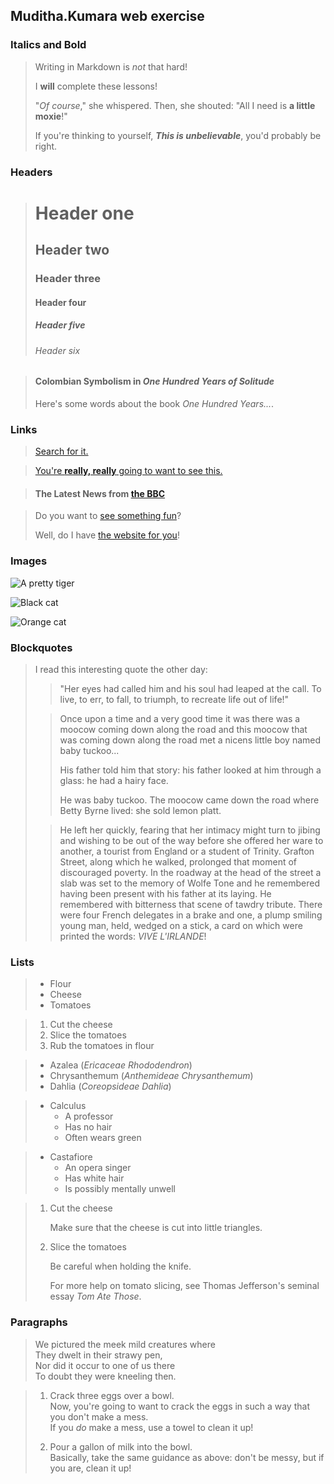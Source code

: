 ## Muditha.Kumara web exercise

### Italics and Bold  
>
> Writing in Markdown is _not_ that hard!  
>
> I **will** complete these lessons!  
>
> "_Of course_," she whispered. Then, she shouted: "All I need is **a little moxie**!"  
>
> If you're thinking to yourself, **_This is unbelievable_**, you'd probably be right.  

### Headers  
>
> # Header one
>
> ## Header two
>
> ### Header three
>
> #### Header four
>
> ##### Header five
>
> ###### Header six  

>#### Colombian Symbolism in _One Hundred Years of Solitude_
>
>Here's some words about the book _One Hundred Years..._.

### Links  

>[Search for it.](www.google.com)

>[You're **really, really** going to want to see this.](www.dailykitten.com)

>#### The Latest News from [the BBC](www.bbc.com/news)

>Do you want to [see something fun][a fun place]?
>
>Well, do I have [the website for you][another fun place]!
>
>[a fun place]: www.zombo.com
>[another fun place]: www.stumbleupon.com

### Images

![A pretty tiger](https://upload.wikimedia.org/wikipedia/commons/5/56/Tiger.50.jpg)

![Black cat][Black]

![Orange cat][Orange]

[Black]: https://upload.wikimedia.org/wikipedia/commons/a/a3/81_INF_DIV_SSI.jpg

[Orange]: http://icons.iconarchive.com/icons/google/noto-emoji-animals-nature/256/22221-cat-icon.png

### Blockquotes

>I read this interesting quote the other day:
>>
>>"Her eyes had called him and his soul had leaped at the call. To live, to err, to fall, to triumph, to recreate life out of life!"
>
>>
>>Once upon a time and a very good time it was there was a moocow coming down along the road and this moocow that was coming down along the road met a nicens little boy named baby tuckoo...
>>
>>His father told him that story: his father looked at him through a glass: he had a hairy face.
>>
>>He was baby tuckoo. The moocow came down the road where Betty Byrne lived: she sold lemon platt.
>
>>He left her quickly, fearing that her intimacy might turn to jibing and wishing to be out of the way before she offered her ware to another, a tourist from England or a student of Trinity. Grafton Street, along which he walked, prolonged that moment of discouraged poverty. In the roadway at the head of the street a slab was set to the memory of Wolfe Tone and he remembered having been present with his father at its laying. He remembered with bitterness that scene of tawdry tribute. There were four French delegates in a brake and one, a plump smiling young man, held, wedged on a stick, a card on which were printed the words: _VIVE L'IRLANDE_!

### Lists

>* Flour
>* Cheese
>* Tomatoes

>1. Cut the cheese
>2. Slice the tomatoes
>3. Rub the tomatoes in flour

>* Azalea (_Ericaceae Rhododendron_)
>* Chrysanthemum (_Anthemideae Chrysanthemum_)
>* Dahlia (_Coreopsideae Dahlia_)

>* Calculus  
>   * A professor
>   * Has no hair
>   * Often wears green

>* Castafiore
>   * An opera singer
>   * Has white hair
>   * Is possibly mentally unwell

>1. Cut the cheese
>
>    Make sure that the cheese is cut into little triangles.
>
>2. Slice the tomatoes
>  
>    Be careful when holding the knife.
>  
>    For more help on tomato slicing, see Thomas Jefferson's seminal essay _Tom Ate Those_.

### Paragraphs

>We pictured the meek mild creatures where  
They dwelt in their strawy pen,  
Nor did it occur to one of us there  
To doubt they were kneeling then.

>1. Crack three eggs over a bowl.  
 Now, you're going to want to crack the eggs in such a way that you don't make a mess.  
If you _do_ make a mess, use a towel to clean it up!
>
>2. Pour a gallon of milk into the bowl.  
 Basically, take the same guidance as above: don't be messy, but if you are, clean it up!